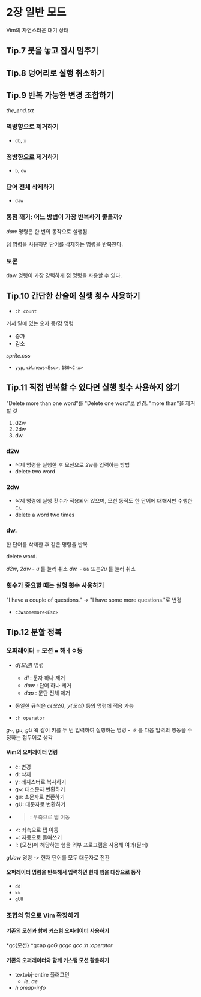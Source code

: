 # 2장 일반 모드

Vim의 자연스러운 대기 상태

## Tip.7 붓을 놓고 잠시 멈추기

## Tip.8 덩어리로 실행 취소하기

## Tip.9 반복 가능한 변경 조합하기

*the_end.txt*

### 역방향으로 제거하기

* `db`, `x`

### 정방향으로 제거하기

* `b`, `dw`

### 단어 전체 삭제하기

* `daw`

### 동점 깨기: 어느 방법이 가장 반복하기 좋을까?

*daw* 명령은 한 번의 동작으로 실행됨.

점 명령을 사용하면 단어를 삭제하는 명령을 반복한다.

### 토론

daw 명령이 가장 강력하게 점 명령을 사용할 수 있다.

## Tip.10 간단한 산술에 실행 횟수 사용하기

* `:h count`

커서 밑에 있는 숫자 증/감 명령

* <C-a> 증가
* <C-x> 감소

*sprite.css*

* `yyp`, `cW.news<Esc>`, `180<C-x>`

## Tip.11 직접 반복할 수 있다면 실행 횟수 사용하지 않기

"Delete more than one word"를 "Delete one word"로 변경. "more than"을 제거할 것

1. d2w
2. 2dw
3. dw.

### d2w

* 삭제 명령을 실행한 후 모션으로 *2w*를 입력하는 방법
* delete two word

### 2dw

* 삭제 명령에 실행 횟수가 적용되어 있으며, 모션 동작도 한 단어에 대해서만 수행한다.
* delete a word two times

### dw.

한 단어를 삭제한 후 같은 명령을 반복

delete word.

*d2w*, *2dw* - *u* 를 눌러 취소
*dw.* - *uu* 또는*2u* 를 눌러 취소 

### 횟수가 중요할 때는 실행 횟수 사용하기

"I have a couple of questions." -> "I have some more questions."로 변경

* `c3wsomemore<Esc>`

## Tip.12 분할 정복

### 오퍼레이터 + 모션 = 해ㅔㅇ동

* *d{모션}* 명령
  * *dl* : 문자 하나 제거
  * *daw* : 단어 하나 제거
  * *dap* : 문단 전체 제거

* 동일한 규칙은 *c{모션}*, *y{모션}* 등의 명령에 적용 가능
* `:h operator`

*g~*, *gu*, *gU* 왁 같이 키를 두 번 입력하여 실행하는 명령 - *ㅎ* 를 다음 입력의 행동을 수정하는 접두어로 생각

#### Vim의 오퍼레이터 명령

* c: 변경
* d: 삭제
* y: 레지스터로 복사하기
* g~: 대소문자 변환하기
* gu: 소문자로 변환하기
* gU: 대문자로 변환하기
* >: 우측으로 탭 이동
* <: 좌측으로 탭 이동
* =: 자동으로 들여쓰기
* !: {모션}에 해당하는 행을 외부 프로그램을 사용해 여과(필터)

*gUaw* 명령 -> 현재 단어를 모두 대문자로 전환

#### 오퍼레이터 명령을 반복해서 입력하면 현재 행을 대상으로 동작

* `dd`
* `>>`
* `gUU`

### 조합의 힘으로 Vim 확장하기

#### 기존의 모션과 함께 커스텀 오퍼레이터 사용하기

*gc{모션}
*gcap
*gcG*
*gcgc*
*gcc*
*:h :operator*

#### 기존의 오퍼레이터와 함께 커스텀 모션 활용하기

* textobj-entire 플러그인
  * *ie*, *ae*
* *h omap-info*

